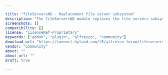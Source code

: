 ```yaml
---

title: "fileServersNG - Replacement file server subsystem"
description: "The fileServersNG module replaces the file servers subsystem that ships as part of the standard Alfresco Content Management System with a new subsystem that is based on the JFileServer file server code, enabling support for the newer SMB2 and SMB3 protocols via the Enterprise add-on (that works with Alfresco Community and Enterprise editions). There is a Docker image available that has an Alfresco 5.2 installation with the fileServersNG file servers subsystem deployed. For details of how to get the Docker image and configure it see the FileSys.Org Wiki . Details of how to build the fileServersNG file servers subsystem AMP for Alfresco v4.x and v5.x installations is also available on the FileSys.Org Wiki."
screenshots: []
compatibility: []
license: "LicenseRef-Proprietary"
keywords: ["addon", "plugin", "alfresco", "community"]
download_url: "https://connect.hyland.com/t5/alfresco-forum/fileserversng-replacement-file-server-subsystem/td-p/4809"
vendor: "Community"
about: ""
about_url: ""
draft: true

---
```

